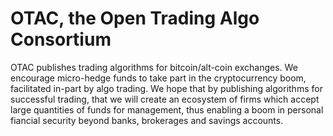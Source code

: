 # OTAC, the Open Trading Algo Consortium

OTAC publishes trading algorithms for bitcoin/alt-coin exchanges. We encourage micro-hedge funds to take part in the cryptocurrency boom, facilitated in-part by algo trading. 
We hope that by publishing algorithms for successful trading, that we will create an ecosystem of firms which accept large quantities of funds for management, thus enabling a boom in personal fiancial security beyond banks, brokerages and savings accounts. 


